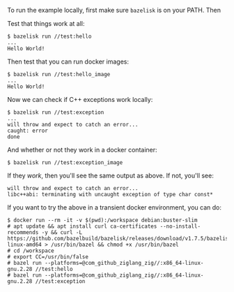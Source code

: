 To run the example locally, first make sure `bazelisk` is on your PATH. Then

Test that things work at all:

```
$ bazelisk run //test:hello
...
Hello World!
```

Then test that you can run docker images:
```
$ bazelisk run //test:hello_image
...
Hello World!
```

Now we can check if C++ exceptions work locally:
```
$ bazelisk run //test:exception
...
will throw and expect to catch an error...
caught: error
done
```

And whether or not they work in a docker container:
```
$ bazelisk run //test:exception_image
```

If they *work*, then you'll see the same output as above. If not, you'll see:

```
will throw and expect to catch an error...
libc++abi: terminating with uncaught exception of type char const*
```

If you want to try the above in a transient docker environment, you can do:

```
$ docker run --rm -it -v $(pwd):/workspace debian:buster-slim
# apt update && apt install curl ca-certificates --no-install-recommends -y && curl -L https://github.com/bazelbuild/bazelisk/releases/download/v1.7.5/bazelisk-linux-amd64 > /usr/bin/bazel && chmod +x /usr/bin/bazel
# cd /workspace
# export CC=/usr/bin/false
# bazel run --platforms=@com_github_ziglang_zig//:x86_64-linux-gnu.2.28 //test:hello
# bazel run --platforms=@com_github_ziglang_zig//:x86_64-linux-gnu.2.28 //test:exception
```